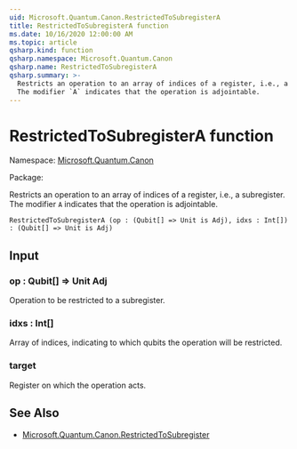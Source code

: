 ```yaml
---
uid: Microsoft.Quantum.Canon.RestrictedToSubregisterA
title: RestrictedToSubregisterA function
ms.date: 10/16/2020 12:00:00 AM
ms.topic: article
qsharp.kind: function
qsharp.namespace: Microsoft.Quantum.Canon
qsharp.name: RestrictedToSubregisterA
qsharp.summary: >-
  Restricts an operation to an array of indices of a register, i.e., a subregister.
  The modifier `A` indicates that the operation is adjointable.
---
```


# RestrictedToSubregisterA function

Namespace: [Microsoft.Quantum.Canon](xref:Microsoft.Quantum.Canon)

Package: [](https://nuget.org/packages/)


Restricts an operation to an array of indices of a register, i.e., a subregister.The modifier `A` indicates that the operation is adjointable.

```Q#
RestrictedToSubregisterA (op : (Qubit[] => Unit is Adj), idxs : Int[]) : (Qubit[] => Unit is Adj)
```


## Input

### op : Qubit[] => Unit Adj

Operation to be restricted to a subregister.


### idxs : Int[]

Array of indices, indicating to which qubits the operation will be restricted.


### target

Register on which the operation acts.



## See Also

- [Microsoft.Quantum.Canon.RestrictedToSubregister](xref:Microsoft.Quantum.Canon.RestrictedToSubregister)